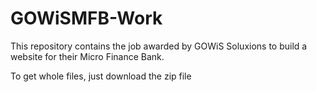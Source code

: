 # GOWiSMFB-Work
This repository contains the job awarded by GOWiS Soluxions to build a website for their Micro Finance Bank. 

To get whole files, just download the zip file
